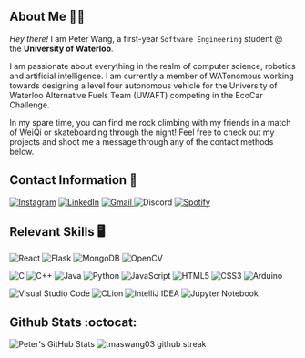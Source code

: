 ## About Me :raising_hand_man:
*Hey there!* I am Peter Wang, a first-year ```Software Engineering``` student @ the **University of Waterloo**.

I am passionate about everything in the realm of computer science, robotics and artificial intelligence. I am currently a member of WATonomous working towards designing a level four autonomous vehicle for the University of Waterloo Alternative Fuels Team (UWAFT) competing in the EcoCar Challenge.

In my spare time, you can find me rock climbing with my friends in a match of WeiQi or skateboarding through the night! Feel free to check out my projects and shoot me a message through any of the contact methods below.

## Contact Information :card_index:
<a href="https://www.instagram.com/pete._.mango/">![Instagram](https://img.shields.io/badge/PeteMango-%23E4405F.svg?style=for-the-badge&logo=Instagram&logoColor=white)</a> 
<a href="https://www.linkedin.com/in/peter-wang-1aa901206/">![LinkedIn](https://img.shields.io/badge/Peter_Wang-%231DA1F2.svg?style=for-the-badge&logo=LinkedIn&logoColor=white)</a>
<a href="mailto:whcpeterwang@gmail.com">![Gmail](https://img.shields.io/badge/whcpeterwang-%23E4405F.svg?style=for-the-badge&logo=Gmail&logoColor=white)
</a>![Discord](https://img.shields.io/badge/PeteMango%232175-%237289DA.svg?style=for-the-badge&logo=discord&logoColor=white)
<a href="https://open.spotify.com/user/whcpeterwang?si=c5015e15e790474a">![Spotify](https://img.shields.io/badge/PeteMango-%38B9AB.svg?style=for-the-badge&logo=spotify&logoColor=white)</a>

## Relevant Skills :desktop_computer:
![React](https://img.shields.io/badge/react-%2320232a.svg?style=for-the-badge&logo=react&logoColor=%2361DAFB)
![Flask](https://img.shields.io/badge/flask-%23000.svg?style=for-the-badge&logo=flask&logoColor=white)
![MongoDB](https://img.shields.io/badge/MongoDB-%234ea94b.svg?style=for-the-badge&logo=mongodb&logoColor=white)
![OpenCV](https://img.shields.io/badge/opencv-%23white.svg?style=for-the-badge&logo=opencv&logoColor=white)

![C](https://img.shields.io/badge/c-%2300599C.svg?style=for-the-badge&logo=c&logoColor=white)
![C++](https://img.shields.io/badge/c++-%2300599C.svg?style=for-the-badge&logo=c%2B%2B&logoColor=white)
![Java](https://img.shields.io/badge/java-%23ED8B00.svg?style=for-the-badge&logo=java&logoColor=white)
![Python](https://img.shields.io/badge/python-3670A0?style=for-the-badge&logo=python&logoColor=ffdd54)
![JavaScript](https://img.shields.io/badge/javascript-%23323330.svg?style=for-the-badge&logo=javascript&logoColor=%23F7DF1E)
![HTML5](https://img.shields.io/badge/html5-%23E34F26.svg?style=for-the-badge&logo=html5&logoColor=white)
![CSS3](https://img.shields.io/badge/css3-%231572B6.svg?style=for-the-badge&logo=css3&logoColor=white)
![Arduino](https://img.shields.io/badge/-Arduino-00979D?style=for-the-badge&logo=Arduino&logoColor=white)

![Visual Studio Code](https://img.shields.io/badge/Visual_Studio_Code-0078d7.svg?style=for-the-badge&logo=visual-studio-code&logoColor=white) 
![CLion](https://img.shields.io/badge/CLion-black?style=for-the-badge&logo=clion&logoColor=white)
![IntelliJ IDEA](https://img.shields.io/badge/IntelliJ_IDEA-000000.svg?style=for-the-badge&logo=intellij-idea&logoColor=white)
![Jupyter Notebook](https://img.shields.io/badge/jupyter-%23FA0F00.svg?style=for-the-badge&logo=jupyter&logoColor=white)

## Github Stats :octocat:
![Peter's GitHub Stats](https://github-readme-stats.vercel.app/api?username=PeteMango&show_icons=true&theme=radical&count_private=true&include_all_commits=true)
![tmaswang03 github streak](https://github-readme-streak-stats.herokuapp.com/?user=PeteMango&theme=radical&include_all_commits=true&count_private=true)
